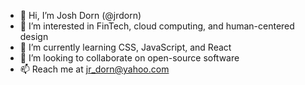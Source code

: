 - 👋 Hi, I’m Josh Dorn (@jrdorn)
- 👀 I’m interested in FinTech, cloud computing, and human-centered design
- 🌱 I’m currently learning CSS, JavaScript, and React
- 💞️ I’m looking to collaborate on open-source software
- 📫 Reach me at jr_dorn@yahoo.com


